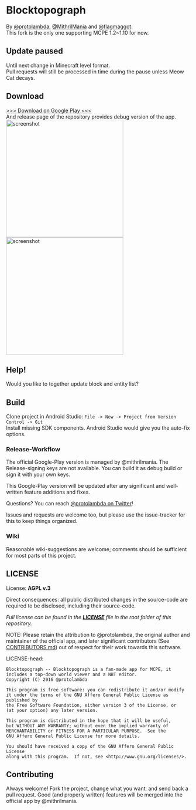 # Blocktopograph

By [@protolambda](https://github.com/protolambda), [@MithrilMania](https://github.com/MithrilMania) and
[@flagmaggot](https://github.com/flagmaggot).  
This fork is the only one supporting MCPE 1.2~1.10 for now.

## Update paused
Until next change in Minecraft level format.  
Pull requests will still be processed in time during the pause unless Meow Cat decays.  

## Download
[>>> Download on Google Play <<<](https://play.google.com/store/apps/details?id=rbq2012.blocktopograph)  
And release page of the repository provides debug version of the app.  
<img src="arts/scr02.jpg" alt="screenshot" width="320"/>
<img src="arts/scr03.jpg" alt="screenshot" width="320"/>

## Help!
Would you like to together update block and entity list?  

## Build

Clone project in Android Studio: `File -> New -> Project from Version Control -> Git`  
Install missing SDK components. Android Studio would give you the auto-fix options.  

### Release-Workflow

The official Google-Play version is managed by @mithrilmania. The Release-signing keys are not available.
You can build it as debug build or sign it with your own keys.

This Google-Play version will be updated after any significant and well-written feature additions and fixes.

Questions? You can reach [@protolambda on Twitter](https://twitter.com/protolambda)!

Issues and requests are welcome too, but please use the issue-tracker for this to keep things organized.


### Wiki

Reasonable wiki-suggestions are welcome; comments should be sufficient for most parts of this project.


## LICENSE

License: **AGPL v.3**

Direct consequences: all public distributed changes in the source-code
 are required to be disclosed, including their source-code.

*Full license can be found in the [**LICENSE**](LICENSE) file in the root folder of this repository.*

NOTE: Please retain the attribution to @protolambda, the original author
 and maintainer of the official app, and later significant contributors (See [CONTRIBUTORS.md](CONTRIBUTORS.md))
 out of respect for their work towards this software.

LICENSE-head:

    Blocktopograph -- Blocktopograph is a fan-made app for MCPE, it includes a top-down world viewer and a NBT editor.
    Copyright (C) 2016 @protolambda

    This program is free software: you can redistribute it and/or modify
    it under the terms of the GNU Affero General Public License as published by
    the Free Software Foundation, either version 3 of the License, or
    (at your option) any later version.

    This program is distributed in the hope that it will be useful,
    but WITHOUT ANY WARRANTY; without even the implied warranty of
    MERCHANTABILITY or FITNESS FOR A PARTICULAR PURPOSE.  See the
    GNU Affero General Public License for more details.

    You should have received a copy of the GNU Affero General Public License
    along with this program.  If not, see <http://www.gnu.org/licenses/>.



## Contributing

Always welcome! Fork the project, change what you want, and send back a pull request.
Good (and properly written) features will be merged into the official app by @mithrilmania.
